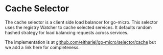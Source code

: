 # Cache Selector

The cache selector is a client side load balancer for go-micro. This selector uses the registry Watcher to cache selected services. 
It defaults random hashed strategy for load balancing requests across services. 

The implementation is at [github.com/elthariel/go-micro/selector/cache](https://godoc.org/github.com/elthariel/go-micro/selector/cache) but 
we add a link here for completeness.
